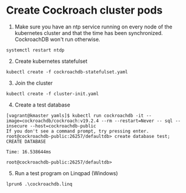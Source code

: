 # Create Cockroach cluster pods
1. Make sure you have an ntp service running on every node of the kubernetes cluster and that the time has been synchronized.
CockroachDB won't run otherwise.
```
systemctl restart ntdp
```

2. Create kubernetes statefulset
```
kubectl create -f cockroachdb-statefulset.yaml
```
3. Join the cluster
```
kubectl create -f cluster-init.yaml
```

4. Create a test database
```
[vagrant@kmaster yamls]$ kubectl run cockroachdb -it --image=cockroachdb/cockroach:v19.2.4 --rm --restart=Never -- sql --insecure --host=cockroachdb-public
If you don't see a command prompt, try pressing enter.
root@cockroachdb-public:26257/defaultdb> create database test;
CREATE DATABASE

Time: 16.538644ms

root@cockroachdb-public:26257/defaultdb>
```
5. Run a test program on Linqpad (Windows)

```
lprun6 .\cockroachdb.linq
```


